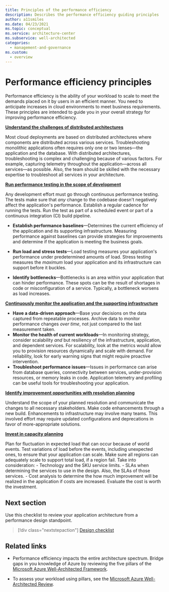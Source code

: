 ```yaml
---
title: Principles of the performance efficiency
description: Describes the performance efficiency guiding principles
author: a11smiles
ms.date: 04/23/2021
ms.topic: conceptual
ms.service: architecture-center
ms.subservice: well-architected
categories:
  - management-and-governance   
ms.custom:
  - overview
---
```


# Performance efficiency principles
Performance efficiency is the ability of your workload to scale to meet the demands placed on it by users in an efficient manner. You need to anticipate increases in cloud environments to meet business requirements. These principles are intended to guide you in your overall strategy for improving performance efficiency.

[**Understand the challenges of distributed architectures**](design-distributed.md)

Most cloud deployments are based on distributed architectures where components are distributed across various services. Troubleshooting monolithic applications often requires only one or two lenses—the application and the database. With distributed architectures, troubleshooting is complex and challenging because of various factors. For example, capturing telemetry throughout the application—across all services—as possible. Also, the team should be skilled with the necessary expertise to troubleshoot all services in your architecture. 

[**Run performance testing in the scope of development**](performance-test.md)

Any development effort must go through continuous performance testing. The tests make sure that _any_ change to the codebase doesn't negatively affect the application's performance. Establish a regular cadence for running the tests. Run the test as part of a scheduled event or part of a continuous integration (CI) build pipeline. 

- **Establish performance baselines**&mdash;Determines the current efficiency of the application and its supporting infrastructure. Measuring performance against baselines can provide strategies for improvements and determine if the application is meeting the business goals. 

- **Run load and stress tests**&mdash;Load testing measures your application's performance under predetermined amounts of load. Stress testing measures the _maximum_ load your application and its infrastructure can support before it buckles.

- **Identify bottlenecks**&mdash;Bottlenecks is an area within your application that can hinder performance. These spots can be the result of shortages in code or misconfiguration of a service. Typically, a bottleneck worsens as load increases. 

[**Continuously monitor the application and the supporting infrastructure**](monitor.md)

- **Have a data-driven approach**&mdash;Base your decisions on the data captured from repeatable processes. Archive data to monitor performance changes  _over time_, not just compared to the last measurement taken. 
- **Monitor the health of current workloads**&mdash;In monitoring strategy, consider scalability _and_ but resiliency of the infrastructure, application, and dependent services. For scalability, look at the metrics would allow you to provision resources dynamically and scale with demand. For reliability, look for early warning signs that might require proactive intervention. 
- **Troubleshoot performance issues**&mdash;Issues in performance can arise from database queries, connectivity between services, under-provision resources, or memory leaks in code. Application telemetry and profiling can be useful tools for troubleshooting your application.

[**Identify improvement opportunities with resolution planning**](optimize.md)

Understand the scope of your planned resolution and communicate the changes to all necessary stakeholders. Make code enhancements through a new build. Enhancements to infrastructure may involve many teams. This involved effort may require updated configurations and deprecations in favor of more-appropriate solutions. 

[**Invest in capacity planning**](capacity.md)

Plan for  fluctuation in expected load that can occur because of world events. Test variations of load before the events, including unexpected ones, to ensure that your application can scale. Make sure all regions can adequately scale to support total load, if a region fail. Take into consideration:
    - Technology and the SKU service limits.
    - SLAs when determining the services to use in the design. Also, the SLAs of those services.
    - Cost analysis to determine the how much improvement will be realized in the application if costs are increased. Evaluate the cost is worth the investment. 

## Next section
Use this checklist to review your application architecture from a performance design standpoint.  

> [!div class="nextstepaction"] 
> [Design checklist](design-checklist.md)

## Related links
- Performance efficiency impacts the entire architecture spectrum. Bridge gaps in you knowledge of Azure by reviewing the five pillars of the [Microsoft Azure Well-Architected Framework](../index.md).

- To assess your workload using pillars, see the [Microsoft Azure Well-Architected Review](https://docs.microsoft.com/assessments/?mode=pre-assessment&session=5c2bcc40-1c41-47b1-8729-1fba49dbe408).





  
